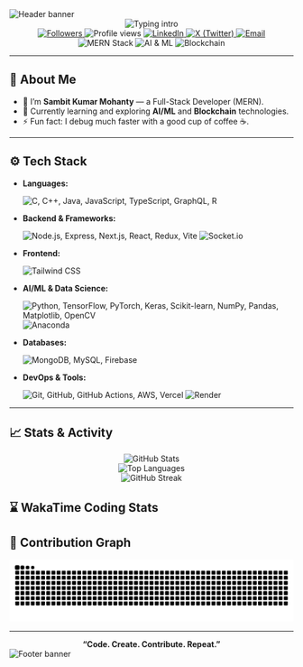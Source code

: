 <!-- Modern GitHub Profile README for Sambit Kumar Mohanty (@Sambit-Kumar-Mohanty-26) -->
<!-- Inspired by the profile of Arun Kumar Korra -->

<!-- Header wave banner -->
<picture>
  <source media="(pre-fers-color-scheme: dark)" srcset="https://capsule-render.vercel.app/api?type=waving&height=140&color=0:0E75B6,100:6DA55F&text=Sambit%20Kumar%20Mohanty&fontColor=FFFFFF&fontSize=42&fontAlign=50&section=header&fontAlignY=35&animation=fadeIn">
  <img alt="Header banner" src="https://capsule-render.vercel.app/api?type=waving&height=140&color=0:6DA55F,100:0E75B6&text=Sambit%20Kumar%20Mohanty&fontColor=FFFFFF&fontSize=42&fontAlign=50&section=header&fontAlignY=35&animation=fadeIn">
</picture>

<div align="center">

  <!-- Animated intro -->
  <img src="https://readme-typing-svg.herokuapp.com?font=Fira+Code&duration=2500&pause=1000&color=0E75B6&center=true&vCenter=true&width=600&lines=Full-Stack+Developer;Open-Source+Enthusiast;AI%2FML+Learner" alt="Typing intro" />

  <br/>

  <!-- Social / quick actions -->
  <a href="https://github.com/Sambit-Kumar-Mohanty-26">
    <img src="https://img.shields.io/github/followers/Sambit-Kumar-Mohanty-26?label=Followers&style=flat&logo=github" alt="Followers" />
  </a>
  <img src="https://komarev.com/ghpvc/?username=Sambit-Kumar-Mohanty-26&style=flat&color=0e75b6" alt="Profile views" />
  <a href="https://www.linkedin.com/in/sambit-kumar-mohanty-36b20234a/">
    <img src="https://img.shields.io/badge/LinkedIn-Connect-0A66C2?style=flat&logo=linkedin&logoColor=white" alt="LinkedIn" />
  </a>
  <a href="https://x.com/SambitMohanty80">
    <img src="https://img.shields.io/badge/X-Follow-1DA1F2?style=flat&logo=x&logoColor=white" alt="X (Twitter)" />
  </a>
  <a href="mailto:sambitkumarmohanty25@gmail.com">
    <img src="https://img.shields.io/badge/Email-Contact-EA4335?style=flat&logo=gmail&logoColor=white" alt="Email" />
  </a>

  <br/>
  <img src="https://img.shields.io/badge/MERN%20Stack-0E75B6?style=flat" alt="MERN Stack" />
  <img src="https://img.shields.io/badge/AI%20%26%20ML-6DA55F?style=flat" alt="AI & ML" />
  <img src="https://img.shields.io/badge/Blockchain-F0B400?style=flat" alt="Blockchain" />

</div>

---

## 👋 About Me
- 🔭 I’m **Sambit Kumar Mohanty** — a Full-Stack Developer (MERN).
- 🌱 Currently learning and exploring **AI/ML** and **Blockchain** technologies.
- ⚡ Fun fact: I debug much faster with a good cup of coffee ☕.

---

## ⚙️ Tech Stack
<!-- Grouped for clarity -->
- **Languages:**
  <div>
    <img src="https://skillicons.dev/icons?i=c,cpp,java,js,ts,graphql,r" alt="C, C++, Java, JavaScript, TypeScript, GraphQL, R" />
  </div>

- **Backend & Frameworks:**
  <div>
    <img src="https://skillicons.dev/icons?i=nodejs,express,nextjs,react,redux,vite" alt="Node.js, Express, Next.js, React, Redux, Vite" />
    <img src="https://img.shields.io/badge/Socket.io-black?style=flat&logo=socket.io&badgeColor=010101" alt="Socket.io" />
  </div>

- **Frontend:**
  <div>
    <img src="https://skillicons.dev/icons?i=tailwind" alt="Tailwind CSS" />
  </div>

- **AI/ML & Data Science:**
  <div>
    <img src="https://skillicons.dev/icons?i=python,tensorflow,pytorch,keras,sklearn,numpy,pandas,matplotlib,opencv" alt="Python, TensorFlow, PyTorch, Keras, Scikit-learn, NumPy, Pandas, Matplotlib, OpenCV" />
    <img src="https://img.shields.io/badge/Anaconda-%2344A833.svg?style=flat&logo=anaconda&logoColor=white" alt="Anaconda" />
  </div>

- **Databases:**
  <div>
    <img src="https://skillicons.dev/icons?i=mongodb,mysql,firebase" alt="MongoDB, MySQL, Firebase" />
  </div>

- **DevOps & Tools:**
  <div>
    <img src="https://skillicons.dev/icons?i=git,github,githubactions,aws,vercel" alt="Git, GitHub, GitHub Actions, AWS, Vercel" />
    <img src="https://img.shields.io/badge/Render-%46E3B7.svg?style=flat&logo=render&logoColor=white" alt="Render" />
  </div>

---

## 📈 Stats & Activity

<p align="center">
  <!-- GitHub Stats -->
  <picture>
    <source media="(prefers-color-scheme: dark)" srcset="https://github-readme-stats.vercel.app/api?username=Sambit-Kumar-Mohanty-26&show_icons=true&theme=tokyonight">
    <img alt="GitHub Stats" src="https://github-readme-stats.vercel.app/api?username=Sambit-Kumar-Mohanty-26&show_icons=true&theme=default" />
  </picture>
  <br/>
  <!-- Top Languages -->
  <picture>
    <source media="(prefers-color-scheme: dark)" srcset="https://github-readme-stats.vercel.app/api/top-langs/?username=Sambit-Kumar-Mohanty-26&layout=compact&theme=tokyonight">
    <img alt="Top Languages" src="https://github-readme-stats.vercel.app/api/top-langs/?username=Sambit-Kumar-Mohanty-26&layout=compact&theme=default" />
  </picture>
  <br/>
  <!-- Streak Stats -->
  <picture>
    <source media="(prefers-color-scheme: dark)" srcset="https://github-readme-streak-stats.herokuapp.com?user=Sambit-Kumar-Mohanty-26&theme=github-dark-blue">
    <img alt="GitHub Streak" src="https://github-readme-streak-stats.herokuapp.com?user=Sambit-Kumar-Mohanty-26&theme=default" />
  </picture>
</p>

<!-- WakaTime Stats (already configured with your workflow) -->
## ⌛ WakaTime Coding Stats
<!--START_SECTION:waka-->
<!-- (WakaTime action will replace this block) -->
<!--END_SECTION:waka-->

<!-- Contribution Snake (already configured with your workflow) -->
## 🐍 Contribution Graph
<picture>
  <source media="(prefers-color-scheme: dark)" srcset="https://raw.githubusercontent.com/Sambit-Kumar-Mohanty-26/Sambit-Kumar-Mohanty-26/output/github-contribution-grid-snake-dark.svg">
  <img alt="Snake Animation" src="https://raw.githubusercontent.com/Sambit-Kumar-Mohanty-26/Sambit-Kumar-Mohanty-26/output/github-contribution-grid-snake.svg">
</picture>

---

<div align="center">
  <b>“Code. Create. Contribute. Repeat.”</b>
</div>

<!-- Footer wave banner -->
<picture>
  <source media="(prefers-color-scheme: dark)" srcset="https://capsule-render.vercel.app/api?type=waving&height=120&color=0:0E75B6,100:6DA55F&section=footer">
  <img alt="Footer banner" src="https://capsule-render.vercel.app/api?type=waving&height=120&color=0:6DA55F,100:0E75B6&section=footer">
</picture>
